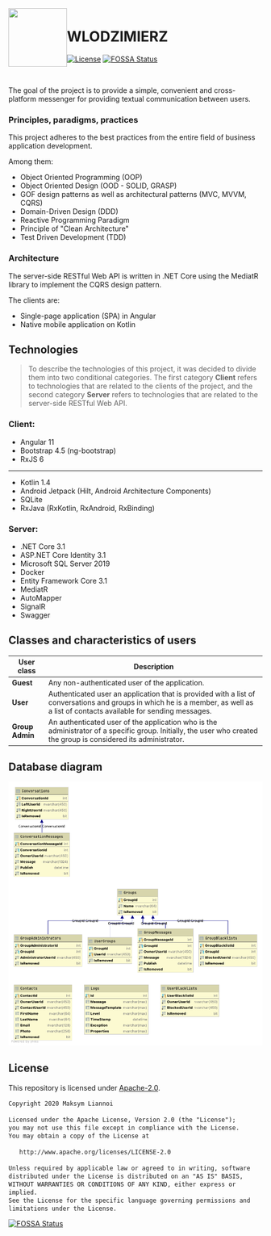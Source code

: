 <img align="left" width="116" height="116" src="https://github.com/liannoi/wlodzimierz/blob/main/img/favicon.ico"/>

# WLODZIMIERZ

[![License](https://img.shields.io/badge/License-Apache%202.0-blue.svg)](https://opensource.org/licenses/Apache-2.0)
[![FOSSA Status](https://app.fossa.com/api/projects/git%2Bgithub.com%2Fliannoi%2Fwlodzimierz.svg?type=shield)](https://app.fossa.com/projects/git%2Bgithub.com%2Fliannoi%2Fwlodzimierz?ref=badge_shield)

<br/>

The goal of the project is to provide a simple, convenient and cross-platform
messenger for providing textual communication between users.

### Principles, paradigms, practices

This project adheres to the best practices from the entire field of business
application development.

Among them:

- Object Oriented Programming (OOP)
- Object Oriented Design (OOD - SOLID, GRASP)
- GOF design patterns as well as architectural patterns (MVC, MVVM, CQRS)
- Domain-Driven Design (DDD)
- Reactive Programming Paradigm
- Principle of "Clean Architecture"
- Test Driven Development (TDD)

### Architecture

The server-side RESTful Web API is written in .NET Core using the MediatR
library to implement the CQRS design pattern.

The clients are:

- Single-page application (SPA) in Angular
- Native mobile application on Kotlin

## Technologies

> To describe the technologies of this project, it was decided to divide them
into two conditional categories. The first category **Client** refers to
technologies that are related to the clients of the project, and the second
category **Server** refers to technologies that are related to the server-side
RESTful Web API.

### Client:

- Angular 11
- Bootstrap 4.5 (ng-bootstrap)
- RxJS 6

---

- Kotlin 1.4
- Android Jetpack (Hilt, Android Architecture Components)
- SQLite
- RxJava (RxKotlin, RxAndroid, RxBinding)

### Server:

- .NET Core 3.1
- ASP.NET Core Identity 3.1
- Microsoft SQL Server 2019
- Docker
- Entity Framework Core 3.1
- MediatR
- AutoMapper
- SignalR
- Swagger

## Classes and characteristics of users

| User class      | Description                                                                                                                                                                       |
|-----------------|-----------------------------------------------------------------------------------------------------------------------------------------------------------------------------------|
| **Guest**       | Any non-authenticated user of the application.                                                                                                                                    |
| **User**        | Authenticated user an application that is provided with a list of conversations and groups in which he is a member, as well as a list of contacts available for sending messages. |
| **Group Admin** | An authenticated user of the application who is the administrator of a specific group. Initially, the user who created the group is considered its administrator.                 |

## Database diagram

![](https://github.com/liannoi/wlodzimierz/blob/main/database/wlodzimierz-diagram.png)

## License

This repository is licensed under [Apache-2.0](https://github.com/liannoi/wlodzimierz/blob/main/LICENSE).

```
Copyright 2020 Maksym Liannoi

Licensed under the Apache License, Version 2.0 (the "License");
you may not use this file except in compliance with the License.
You may obtain a copy of the License at

   http://www.apache.org/licenses/LICENSE-2.0

Unless required by applicable law or agreed to in writing, software
distributed under the License is distributed on an "AS IS" BASIS,
WITHOUT WARRANTIES OR CONDITIONS OF ANY KIND, either express or implied.
See the License for the specific language governing permissions and
limitations under the License.
```


[![FOSSA Status](https://app.fossa.com/api/projects/git%2Bgithub.com%2Fliannoi%2Fwlodzimierz.svg?type=large)](https://app.fossa.com/projects/git%2Bgithub.com%2Fliannoi%2Fwlodzimierz?ref=badge_large)